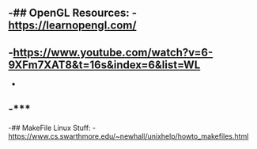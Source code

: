 -## OpenGL Resources:
 -https://learnopengl.com/
 -
 -https://www.youtube.com/watch?v=6-9XFm7XAT8&t=16s&index=6&list=WL
 -
 -
 -***
 -
 -## MakeFile Linux Stuff:
 -https://www.cs.swarthmore.edu/~newhall/unixhelp/howto_makefiles.html
